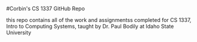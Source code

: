 #Corbin's CS 1337 GitHub Repo

this repo contains all of the work and assignmentss completed for CS 1337,
Intro to Computing Systems, taught by Dr. Paul Bodily at Idaho State University
